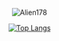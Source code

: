 <div align="cener">
<div align="center">

![Alien178](https://github-readme-stats.vercel.app/api?username=Alien178&count_private=true&show_icons=true&hide_border=0&theme=synthwave&hide=contribs,issues,prs&show_icons=1) 

[![Top Langs](https://github-readme-stats.vercel.app/api/top-langs/?username=Alien178&layout=compact&langs_count=10&theme=synthwave&hide_border=1)](https://github.com/Alien178/)

</div>
</div>

